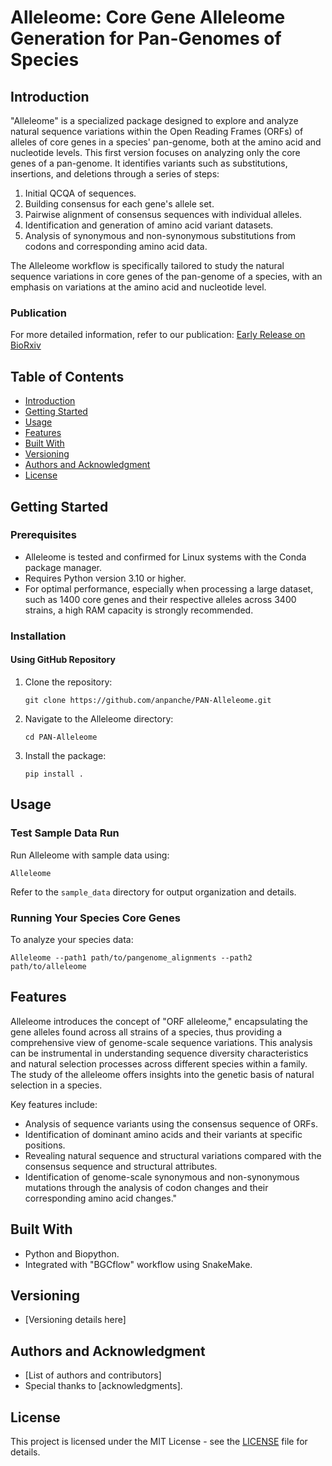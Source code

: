 

# Alleleome: Core Gene Alleleome Generation for Pan-Genomes of Species

## Introduction
"Alleleome" is a specialized package designed to explore and analyze natural sequence variations within the Open Reading Frames (ORFs) of alleles of core genes in a species' pan-genome, both at the amino acid and nucleotide levels. This first version focuses on analyzing only the core genes of a pan-genome. It identifies variants such as substitutions, insertions, and deletions through a series of steps:

1. Initial QCQA of sequences.
2. Building consensus for each gene's allele set.
3. Pairwise alignment of consensus sequences with individual alleles.
4. Identification and generation of amino acid variant datasets.
5. Analysis of synonymous and non-synonymous substitutions from codons and corresponding amino acid data.

The Alleleome workflow is specifically tailored to study the natural sequence variations in core genes of the pan-genome of a species, with an emphasis on variations at the amino acid and nucleotide level.

### Publication
For more detailed information, refer to our publication:
[Early Release on BioRxiv](https://www.biorxiv.org/content/biorxiv/early/2023/09/22/2023.09.22.558971.full.pdf)

## Table of Contents
- [Introduction](#introduction)
- [Getting Started](#getting-started)
- [Usage](#usage)
- [Features](#features)
- [Built With](#built-with)
- [Versioning](#versioning)
- [Authors and Acknowledgment](#authors-and-acknowledgment)
- [License](#license)

## Getting Started

### Prerequisites
- Alleleome is tested and confirmed for Linux systems with the Conda package manager.
- Requires Python version 3.10 or higher.
- For optimal performance, especially when processing a large dataset, such as 1400 core genes and their respective alleles across 3400 strains, a high RAM capacity is strongly recommended.

### Installation
#### Using GitHub Repository
1. Clone the repository:
   ```
   git clone https://github.com/anpanche/PAN-Alleleome.git
   ```
2. Navigate to the Alleleome directory:
   ```
   cd PAN-Alleleome
   ```
3. Install the package:
   ```
   pip install .
   ```

## Usage

### Test Sample Data Run
Run Alleleome with sample data using:
   ```
   Alleleome
   ```
Refer to the `sample_data` directory for output organization and details.

### Running Your Species Core Genes
To analyze your species data:
   ```
   Alleleome --path1 path/to/pangenome_alignments --path2 path/to/alleleome
   ```


## Features
Alleleome introduces the concept of "ORF alleleome," encapsulating the gene alleles found across all strains of a species, thus providing a comprehensive view of genome-scale sequence variations. This analysis can be instrumental in understanding sequence diversity characteristics and natural selection processes across different species within a family. The study of the alleleome offers insights into the genetic basis of natural selection in a species.

Key features include:
- Analysis of sequence variants using the consensus sequence of ORFs.
- Identification of dominant amino acids and their variants at specific positions.
- Revealing natural sequence and structural variations compared with the consensus sequence and structural attributes.
- Identification of genome-scale synonymous and non-synonymous mutations through the analysis of codon changes and their corresponding amino acid changes."

## Built With
- Python and Biopython.
- Integrated with "BGCflow" workflow using SnakeMake.

## Versioning
- [Versioning details here]

## Authors and Acknowledgment
- [List of authors and contributors]
- Special thanks to [acknowledgments].

## License
This project is licensed under the MIT License - see the [LICENSE](LICENSE) file for details.

